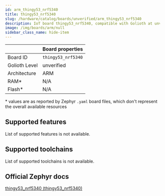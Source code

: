 ```yaml
---
id: arm_thingy53_nrf5340
title: thingy53_nrf5340
slug: /hardware/catalog/boards/unverified/arm_thingy53_nrf5340
description: IoT board thingy53_nrf5340, compatible with Golioth at unverified level.
image: /img/boards/arm/null
sidebar_class_name: hide-item
---
```


[//]: # (This is an auto-generated file, do not edit! Changes to it will be lost upon re-generation)



|                | Board properties     |
| -------------  | -------------------- |
| Board ID       | `thingy53_nrf5340` |
| Golioth Level  | unverified       |
| Architecture   | ARM |
| RAM*           | N/A |
| Flash*         | N/A |

\* values are as reported by Zephyr `.yaml` board files, which don't represent the overall available resources



## Supported features

List of supported features is not available.

## Supported toolchains

List of supported toolchains is not available.

## Official Zephyr docs

[thingy53_nrf5340 (thingy53_nrf5340)](https://docs.zephyrproject.org/latest/boards/arm/thingy53_nrf5340/doc/index.html)
